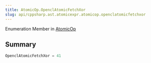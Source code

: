 ```yaml
---
title: AtomicOp.OpenclAtomicFetchXor
slug: api/cppsharp.ast.atomicexpr.atomicop.openclatomicfetchxor
---
```

Enumeration Member in [AtomicOp](/api/cppsharp/ast/atomicexpr/atomicop)

## Summary



```csharp
OpenclAtomicFetchXor = 41
```

